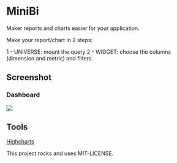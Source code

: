 # MiniBi

Maker reports and charts easier for your application.

Make your report/chart in 2 steps:

1 - UNIVERSE: mount the query
2 - WIDGET: choose the columns (dimension and metric) and filters
## Screenshot
### Dashboard

<img src="https://lh6.googleusercontent.com/-fs7T7xIU0z8/VBtDqCThgGI/AAAAAAAACFU/on1mTJJ1FSs/w1278-h604-no/dashboard.jpg"></img>

## Tools

<a href="http://www.highcharts.com/">Highcharts</a>


This project rocks and uses MIT-LICENSE.
